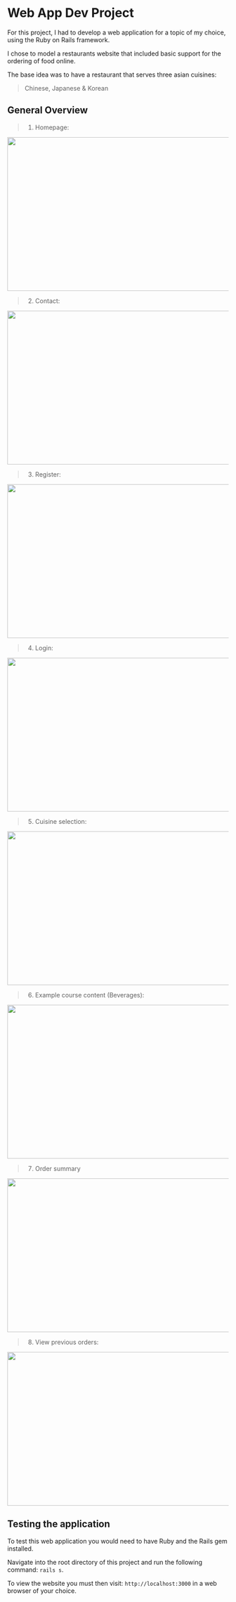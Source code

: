 # Web App Dev Project

For this project, I had to develop a web application for a topic of my choice, using the Ruby on Rails framework.

I chose to model a restaurants website that included basic support for the ordering of food online.

The base idea was to have a restaurant that serves three asian cuisines: 
> Chinese, Japanese & Korean

## General Overview
  
> 1. Homepage:
<img src="screenshots/homepage.png" width="700" height="350" />
<br />

> 2. Contact:
<img src="screenshots/contactpage.png" width="700" height="350" />  

> 3. Register:
<img src="screenshots/registerpage.png" width="700" height="350" />

> 4. Login:
<img src="screenshots/loginpage.png" width="700" height="350" />

> 5. Cuisine selection:
<img src="screenshots/cuisine_selection.png" width="700" height="350" />

> 6. Example course content (Beverages):
<img src="screenshots/example_meal_type.png" width="700" height="350" />

> 7. Order summary
<img src="screenshots/order_summary.png" width="700" height="350" />

> 8. View previous orders:
<img src="screenshots/view_orders.png" width="700" height="350" />


## Testing the application

To test this web application you would need to have Ruby and the Rails gem installed.

Navigate into the root directory of this project and run the following command: `rails s`.

To view the website you must then visit: `http://localhost:3000` in a web browser of your choice.

